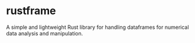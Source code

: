 # rustframe

A simple and lightweight Rust library for handling dataframes for numerical data analysis and manipulation.